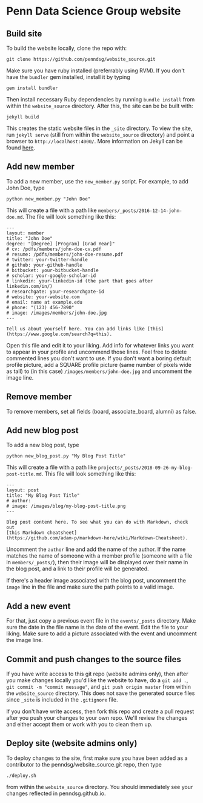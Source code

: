 # Penn Data Science Group website

## Build site

To build the website locally, clone the repo with:

```
git clone https://github.com/penndsg/website_source.git
```

Make sure you have ruby installed (preferrably using RVM). If you don't have the `bundler` gem installed, install it by typing

```
gem install bundler
```

Then install necessary Ruby dependencies by running `bundle install` from within the `website_source` directory.  After this, the site can be be built with:

```
jekyll build
```

This creates the static website files in the `_site` directory. To view the site, run `jekyll serve` (still from within the `website_source` directory) and point a browser to `http://localhost:4000/`.  More information on Jekyll can be found [here](http://jekyllrb.com/).

## Add new member

To add a new member, use the `new_member.py` script. For example, to add John Doe, type

```
python new_member.py "John Doe"
```

This will create a file with a path like `members/_posts/2016-12-14-john-doe.md`. The file will look something like this:

```
---
layout: member
title: "John Doe"
degree: "[Degree] [Program] [Grad Year]"
# cv: /pdfs/members/john-doe-cv.pdf
# resume: /pdfs/members/john-doe-resume.pdf
# twitter: your-twitter-handle
# github: your-github-handle
# bitbucket: your-bitbucket-handle
# scholar: your-google-scholar-id
# linkedin: your-linkedin-id (the part that goes after linkedin.com/in/)
# researchgate: your-researchgate-id
# website: your-website.com
# email: name at example.edu
# phone: "(123) 456-7890"
# image: /images/members/john-doe.jpg
---

Tell us about yourself here. You can add links like [this](https://www.google.com/search?q=this).
```

Open this file and edit it to your liking. Add info for whatever links you want to appear in your profile and uncommend those lines. Feel free to delete commented lines you don't want to use. If you don't want a boring default profile picture, add a SQUARE profile picture (same number of pixels wide as tall) to (in this case) `/images/members/john-doe.jpg` and uncomment the image line.


## Remove member
To remove members, set all fields (board, associate_board, alumni) as false. 


## Add new blog post

To add a new blog post, type

```
python new_blog_post.py "My Blog Post Title"
```

This will create a file with a path like `projects/_posts/2018-09-26-my-blog-post-title.md`. This file will look something like this:

```
---
layout: post
title: "My Blog Post Title"
# author:
# image: /images/blog/my-blog-post-title.png
---

Blog post content here. To see what you can do with Markdown, check out
[this Markdown cheatsheet]
(https://github.com/adam-p/markdown-here/wiki/Markdown-Cheatsheet).
```

Uncomment the `author` line and add the name of the author. If the name matches
the name of someone with a member profile (someone with a file in
`members/_posts/`), then their image will be displayed over their name in the
blog post, and a link to their profile will be generated.

If there's a header image associated with the blog post, uncomment the `image`
line in the file and make sure the path points to a valid image.

## Add a new event

For that, just copy a previous event file in the `events/_posts` directory. Make sure the date in the file name is the date of the event. Edit the file to your liking. Make sure to add a picture associated with the event and uncomment the image line.

## Commit and push changes to the source files

If you have write access to this git repo (website admins only), then after you make changes locally you'd like the website to have, do a `git add .`, `git commit -m "commit message"`, and `git push origin master` from within the `website_source` directory. This does not save the generated source files since `_site` is included in the `.gitignore` file.

If you don't have write access, then fork this repo and create a pull request after you push your changes to your own repo. We'll review the changes and either accept them or work with you to clean them up.

## Deploy site (website admins only)

To deploy changes to the site, first make sure you have been added as a contributor to the penndsg/website_source.git repo, then type

```
./deploy.sh
```

from within the `website_source` directory. You should immediately see your changes reflected in penndsg.github.io.
